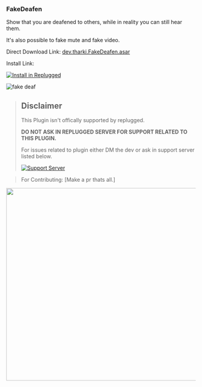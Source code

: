 ### FakeDeafen

Show that you are deafened to others, while in reality you can still hear them.

It's also possible to fake mute and fake video.

Direct Download Link: [dev.tharki.FakeDeafen.asar](https://github.com/TharkiDev/FakeDeafen/releases/latest/download/dev.tharki.FakeDeafen.asar)

Install Link:

[![Install in Replugged](https://img.shields.io/badge/-Install%20in%20Replugged-blue?style=for-the-badge&logo=none)](https://replugged.dev/install?identifier=TharkiDev/FakeDeafen&source=github)

![fake deaf](https://TharkiDev.github.io/files-random-host/bdpluginsassets/fake%20deaf.gif)

> ## Disclaimer
>
> This Plugin isn't offically supported by replugged.
>
>**DO NOT ASK IN REPLUGGED SERVER FOR SUPPORT RELATED TO THIS PLUGIN.**
>
> For issues related to plugin either DM the dev or ask in support server listed below.
>
>
> [![Support Server](https://discordapp.com/api/guilds/919649417005506600/widget.png?style=banner3)](https://discord.gg/SgKSKyh9gY)





> For Contributing: [Make a pr thats all.]


[<img src="https://sirio-network.com/flashcord/store/embed.png" width="512">](https://sirio-network.com/flashcord/store/fakedeafen)
